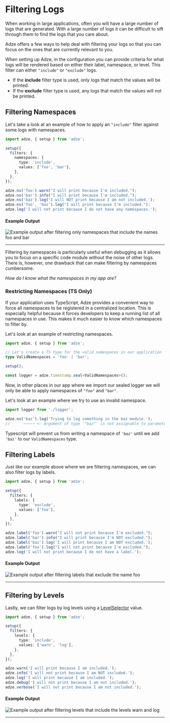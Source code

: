 # Filtering Logs

When working in large applications, often you will have a large number of logs that are generated.
With a large number of logs it can be difficult to sift through them to find the logs that you care
about.

Adze offers a few ways to help deal with filtering your logs so that you can focus on the ones that
are currently relevant to you.

When setting up Adze, in the configuration you can provide criteria for what logs will be rendered
based on either their label, namespace, or level. This filter can either `"include"` or `"exclude"`
logs.

- If the **include** filter type is used, only logs that match the values will be printed.
- If the **exclude** filter type is used, any logs that match the values will not be printed.

## Filtering Namespaces

Let's take a look at an example of how to apply an `"include"` filter against some logs with
namespaces.

```typescript
import adze, { setup } from 'adze';

setup({
  filters: {
    namespaces: {
      type: 'include',
      values: ['foo', 'bar'],
    },
  },
});

adze.ns('foo').warn("I will print because I'm included.");
adze.ns('bar').info("I will print because I'm included.");
adze.ns('baz').log('I will NOT print because I am not included.');
adze.ns('foo', 'baz').log("I will print because I'm included.");
adze.log('I will not print because I do not have any namespaces.');
```

#### Example Output

![Example output after filtering only namespaces that include the names foo and bar](./examples/filtering/filtering-example-namespaces-1.png)

---

Filtering by namespaces is particularly useful when debugging as it allows you to focus on a
specific code module without the noise of other logs. There is, however, one drawback that can
make filtering by namespaces cumbersome.

_How do I know what the namespaces in my app are?_

### Restricting Namespaces (TS Only)

If your application uses TypeScript, Adze provides a convenient way to force all namespaces to be
registered in a centralized location. This is especially helpful because it forces developers to
keep a running list of all namespaces in use. This makes it much easier to know which namespaces to
filter by.

Let's look at an example of restricting namespaces.

```typescript
import adze, { setup } from 'adze';

// Let's create a TS type for the valid namespaces in our application
type ValidNamespaces = 'foo' | 'bar';

setup();

const logger = adze.timestamp.seal<ValidNamespaces>();
```

Now, in other places in our app where we import our sealed logger we will only be able to apply
namespaces of `"foo"` and `"bar"`.

Let's look at an example where we try to use an invalid namespace.

```typescript
import logger from './logger';

adze.ns('baz').log('Trying to log something in the baz module.');
//      ~~~~~ <- Argument of type '"baz"' is not assignable to parameter of type 'ValidNamespaces'.ts(2345)
```

Typescript will prevent us from writing a namespace of `'baz'` until we add `'baz'` to our
`ValidNamespaces` type.

## Filtering Labels

Just like our example above where we are filtering namespaces, we can also filter logs by labels.

```typescript
import adze, { setup } from 'adze';

setup({
  filters: {
    labels: {
      type: 'exclude',
      values: ['foo'],
    },
  },
});

adze.label('foo').warn("I will not print because I'm excluded.");
adze.label('bar').info("I will print because I'm NOT excluded.");
adze.label('baz').log('I will print because I am NOT excluded.');
adze.label('foo').log("I will not print because I'm excluded.");
adze.log('I will not print because I do not have a label.');
```

#### Example Output

![Example output after filtering labels that exclude the name foo](./examples/filtering/filter-example-labels-1.png)

---

## Filtering by Levels

Lastly, we can filter logs by log levels using a [LevelSelector](../reference/configuration.md#levelselector-type) value.

```typescript
import adze, { setup } from 'adze';

setup({
  filters: {
    levels: {
      type: 'include',
      values: ['warn', 'log'],
    },
  },
});

adze.warn('I will print because I am included.');
adze.info('I will not print because I am NOT included.');
adze.log('I will print because I am included.');
adze.debug('I will not print because I am not included.');
adze.verbose('I will not print because I am not included.');
```

#### Example Output

![Example output after filtering levels that include the levels warn and log](./examples/filtering/filter-example-levels-1.png)

---
